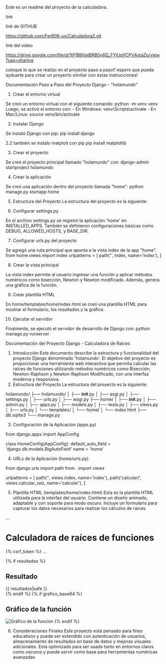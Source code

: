 Este es un readme del proyecto de la calculadora. 

link

link de GITHUB

https://github.com/Fer806-ux/Calculadora2.git

link del video 

https://drive.google.com/file/d/1tFfB6fiatBRB5n6Q_FYIUpYCPV4otaZp/view?usp=sharing


coloque lo que se realizo en el proyecto paso a paso!! espero que pueda ayduarte para crear un proyecto similiar con estas instrucciones! 

Documentación Paso a Paso del Proyecto Django - "holamundo"
1. Crear el entorno virtual

Se creó un entorno virtual con el siguiente comando:
python -m venv venv
Luego, se activó el entorno con:
    - En Windows: venv\Scripts\activate
    - En Mac/Linux: source venv/bin/activate

2. Instalar Django

Se instaló Django con pip:
pip install django

2.2 tambien se instalo matploit con pip
pip install matplotlib


3. Crear el proyecto

Se creó el proyecto principal llamado "holamundo" con:
django-admin startproject holamundo

4. Crear la aplicación

Se creó una aplicación dentro del proyecto llamada "home":
python manage.py startapp home

5. Estructura del Proyecto
La estructura del proyecto es la siguiente:
 
6. Configurar settings.py

En el archivo settings.py se registró la aplicación 'home' en INSTALLED_APPS. También se definieron configuraciones básicas como DEBUG, ALLOWED_HOSTS, y BASE_DIR.

7. Configurar urls.py del proyecto

Se agregó una ruta principal que apunta a la vista index de la app "home".
from home.views import index
urlpatterns = [ path('', index, name='index'), ]

8. Crear la vista principal

La vista index permite al usuario ingresar una función y aplicar métodos numéricos como bisección, Newton y Newton modificado. Además, genera una gráfica de la función.

9. Crear plantilla HTML

En home/templates/home/index.html se creó una plantilla HTML para mostrar el formulario, los resultados y la gráfica.

10. Ejecutar el servidor

Finalmente, se ejecutó el servidor de desarrollo de Django con:
python manage.py runserver

Documentación del Proyecto Django - Calculadora de Raíces
1. Introducción
Este documento describe la estructura y funcionalidad del proyecto Django denominado 'holamundo'. El objetivo del proyecto es proporcionar una herramienta web interactiva que permita calcular las raíces de funciones utilizando métodos numéricos como Bisección, Newton-Raphson y Newton-Raphson Modificado, con una interfaz moderna y responsiva.
2. Estructura del Proyecto
La estructura del proyecto es la siguiente:

holamundo/
├── holamundo/
│   ├── __init__.py
│   ├── asgi.py
│   ├── settings.py
│   ├── urls.py
│   ├── wsgi.py
├── home/
│   ├── __init__.py
│   ├── admin.py
│   ├── apps.py
│   ├── models.py
│   ├── tests.py
│   ├── views.py
│   ├── urls.py
│   └── templates/
│       └── home/
│           └── index.html
├── db.sqlite3
└── manage.py

3. Configuración de la Aplicación (apps.py)

from django.apps import AppConfig

class HomeConfig(AppConfig):
    default_auto_field = 'django.db.models.BigAutoField'
    name = 'home'

4. URLs de la Aplicación (home/urls.py)

from django.urls import path
from . import views

urlpatterns = [
    path('', views.index, name='index'),
    path('calcular/', views.calcular_raiz, name='calcular'),
]

5. Plantilla HTML (templates/home/index.html)
Esta es la plantilla HTML utilizada para la interfaz del usuario. Contiene un diseño animado, adaptable y con soporte para modo oscuro. Incluye un formulario para capturar los datos necesarios para realizar los cálculos de raíces.

<!DOCTYPE html>
<html lang="es">
<head>
    <meta charset="UTF-8">
    <meta name="viewport" content="width=device-width, initial-scale=1.0">
    <title>Calculadora de Raíces</title>
    ...
</head>
<body>
    <div class="container">
        <h1>Calculadora de raíces de funciones</h1>
        <form method="post">
            {% csrf_token %}
            ...
        </form>
        {% if resultados %}
            <div><h2>Resultado</h2>{{ resultados|safe }}</div>
        {% endif %}
        {% if grafico_base64 %}
            <h2>Gráfico de la función</h2>
            <img src="data:image/png;base64,{{ grafico_base64 }}" alt="Gráfico de la función">
        {% endif %}
    </div>
    <script>
        function mostrarCampos() {
            ...
        }
    </script>
</body>
</html>

6. Consideraciones Finales
Este proyecto está pensado para fines educativos y puede ser extendido con autenticación de usuarios, almacenamiento de resultados en base de datos y mejoras visuales adicionales. Está optimizado para ser usado tanto en entornos claros como oscuros y puede servir como base para herramientas numéricas avanzadas
